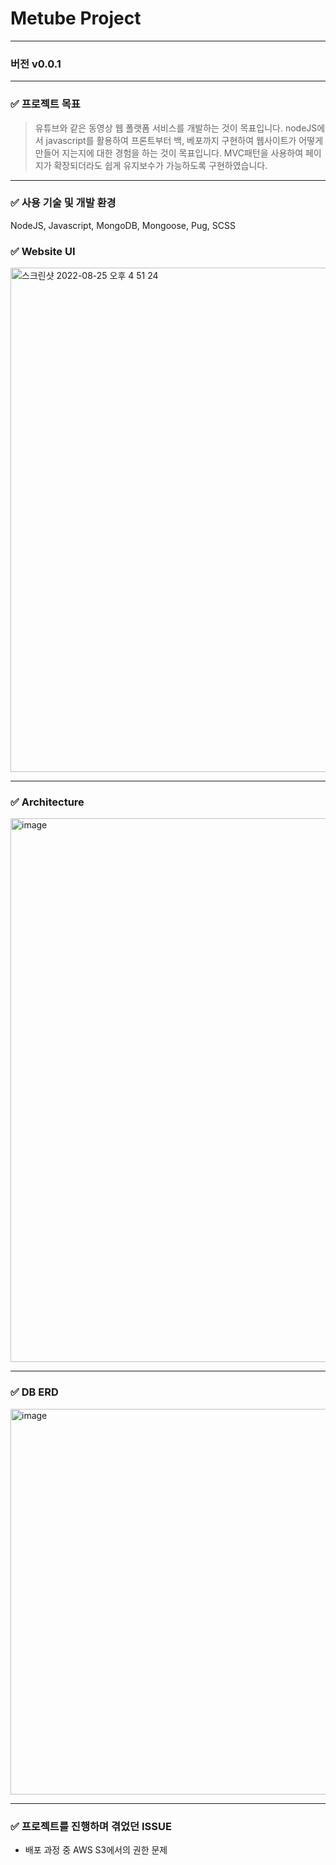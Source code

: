 # Metube Project

---

### 버전 v0.0.1

---

### ✅ 프로젝트 목표

> 유튜브와 같은 동영상 웹 폴랫폼 서비스를 개발하는 것이 목표입니다.
> nodeJS에서 javascript를 활용하여 프론트부터 백, 베포까지 구현하여 웹사이트가 어떻게 만들어 지는지에 대한 경험을 하는 것이 목표입니다.
> MVC패턴을 사용하여 페이지가 확장되더라도 쉽게 유지보수가 가능하도록 구현하였습니다.

---

### ✅ 사용 기술 및 개발 환경

NodeJS, Javascript, MongoDB, Mongoose, Pug, SCSS

### ✅ Website UI

<img width="807" alt="스크린샷 2022-08-25 오후 4 51 24" src="https://user-images.githubusercontent.com/62542933/186616831-b798e75b-2d68-484d-8129-27141a332164.png">

---

### ✅ Architecture

<img width="870" alt="image" src="https://user-images.githubusercontent.com/62542933/186630376-8e361940-adaf-4f1d-984b-2bdf7f671a5b.png">

---

### ✅ DB ERD

<img width="617" alt="image" src="https://user-images.githubusercontent.com/62542933/186635428-45274c23-7805-4ddd-9726-9b6adeb1289f.png">

---

### ✅ 프로젝트를 진행하며 겪었던 ISSUE

- 배포 과정 중 AWS S3에서의 권한 문제
